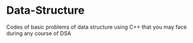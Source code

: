 # Data-Structure
Codes of basic problems of data structure using C++ that you may face during any course of DSA
